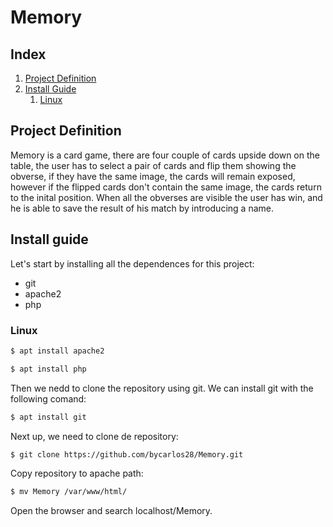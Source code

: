# Memory

## Index

 1. [Project Definition](#project-definition)
 2. [ Install Guide ](#install-guide)
    1. [Linux](#linux)



## Project Definition
 
 Memory is a card game, there are four couple of cards upside down on the table, the user has to select a pair of cards and flip them showing the obverse, if they   have the same image, the cards will remain exposed, however if the flipped cards don't contain the same image, the cards return to the inital position. 
  When all the obverses are visible the user has win, and he is able to save the result of his match by introducing a name.

## Install guide

Let's start by installing all the dependences for this project:
 - git
 - apache2
 - php

### Linux

```bash
$ apt install apache2

$ apt install php
```

Then we nedd to clone the repository using git. We can install git with the following comand:

```bash
$ apt install git
```

Next up, we need to clone de repository:

```bash
$ git clone https://github.com/bycarlos28/Memory.git
```
Copy repository to apache path:
```bash
$ mv Memory /var/www/html/
```
Open the browser and search localhost/Memory.
